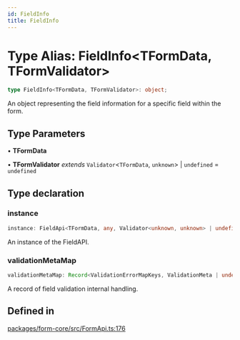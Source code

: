 ```yaml
---
id: FieldInfo
title: FieldInfo
---
```


# Type Alias: FieldInfo\<TFormData, TFormValidator\>

```ts
type FieldInfo<TFormData, TFormValidator>: object;
```

An object representing the field information for a specific field within the form.

## Type Parameters

• **TFormData**

• **TFormValidator** *extends* `Validator`\<`TFormData`, `unknown`\> \| `undefined` = `undefined`

## Type declaration

### instance

```ts
instance: FieldApi<TFormData, any, Validator<unknown, unknown> | undefined, TFormValidator> | null;
```

An instance of the FieldAPI.

### validationMetaMap

```ts
validationMetaMap: Record<ValidationErrorMapKeys, ValidationMeta | undefined>;
```

A record of field validation internal handling.

## Defined in

[packages/form-core/src/FormApi.ts:176](https://github.com/TanStack/form/blob/a7956e9367e8bea8c62bd25c618aa3ad9194b14d/packages/form-core/src/FormApi.ts#L176)
